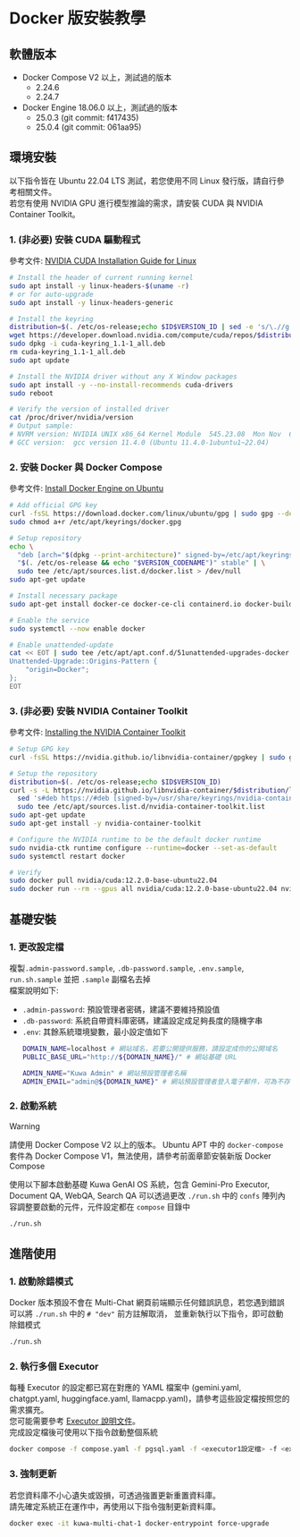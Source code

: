 # Docker 版安裝教學

## 軟體版本
- Docker Compose V2 以上，測試過的版本
  - 2.24.6
  - 2.24.7
- Docker Engine 18.06.0 以上，測試過的版本
  - 25.0.3 (git commit: f417435)
  - 25.0.4 (git commit: 061aa95)

## 環境安裝
以下指令皆在 Ubuntu 22.04 LTS 測試，若您使用不同 Linux 發行版，請自行參考相關文件。  
若您有使用 NVIDIA GPU 進行模型推論的需求，請安裝 CUDA 與 NVIDIA Container Toolkit。

### 1. (非必要) 安裝 CUDA 驅動程式

參考文件: [NVIDIA CUDA Installation Guide for Linux](https://docs.nvidia.com/cuda/cuda-installation-guide-linux/)

```sh
# Install the header of current running kernel
sudo apt install -y linux-headers-$(uname -r)
# or for auto-upgrade
sudo apt install -y linux-headers-generic

# Install the keyring
distribution=$(. /etc/os-release;echo $ID$VERSION_ID | sed -e 's/\.//g')
wget https://developer.download.nvidia.com/compute/cuda/repos/$distribution/x86_64/cuda-keyring_1.1-1_all.deb
sudo dpkg -i cuda-keyring_1.1-1_all.deb
rm cuda-keyring_1.1-1_all.deb
sudo apt update

# Install the NVIDIA driver without any X Window packages
sudo apt install -y --no-install-recommends cuda-drivers
sudo reboot

# Verify the version of installed driver
cat /proc/driver/nvidia/version
# Output sample:
# NVRM version: NVIDIA UNIX x86_64 Kernel Module  545.23.08  Mon Nov  6 23:49:37 UTC 2023
# GCC version:  gcc version 11.4.0 (Ubuntu 11.4.0-1ubuntu1~22.04)
```

### 2. 安裝 Docker 與 Docker Compose

參考文件: [Install Docker Engine on Ubuntu](https://docs.docker.com/engine/install/ubuntu/)
```sh
# Add official GPG key
curl -fsSL https://download.docker.com/linux/ubuntu/gpg | sudo gpg --dearmor -o /etc/apt/keyrings/docker.gpg
sudo chmod a+r /etc/apt/keyrings/docker.gpg

# Setup repository
echo \
  "deb [arch="$(dpkg --print-architecture)" signed-by=/etc/apt/keyrings/docker.gpg] https://download.docker.com/linux/ubuntu \
  "$(. /etc/os-release && echo "$VERSION_CODENAME")" stable" | \
  sudo tee /etc/apt/sources.list.d/docker.list > /dev/null
sudo apt-get update

# Install necessary package
sudo apt-get install docker-ce docker-ce-cli containerd.io docker-buildx-plugin docker-compose-plugin

# Enable the service
sudo systemctl --now enable docker

# Enable unattended-update
cat << EOT | sudo tee /etc/apt/apt.conf.d/51unattended-upgrades-docker
Unattended-Upgrade::Origins-Pattern {
    "origin=Docker";
};
EOT
```

### 3. (非必要) 安裝 NVIDIA Container Toolkit

參考文件: [Installing the NVIDIA Container Toolkit](https://docs.nvidia.com/datacenter/cloud-native/container-toolkit/latest/install-guide.html)

```sh
# Setup GPG key
curl -fsSL https://nvidia.github.io/libnvidia-container/gpgkey | sudo gpg --dearmor -o /usr/share/keyrings/nvidia-container-toolkit-keyring.gpg

# Setup the repository
distribution=$(. /etc/os-release;echo $ID$VERSION_ID)
curl -s -L https://nvidia.github.io/libnvidia-container/$distribution/libnvidia-container.list | \
  sed 's#deb https://#deb [signed-by=/usr/share/keyrings/nvidia-container-toolkit-keyring.gpg] https://#g' | \
  sudo tee /etc/apt/sources.list.d/nvidia-container-toolkit.list
sudo apt-get update
sudo apt-get install -y nvidia-container-toolkit

# Configure the NVIDIA runtime to be the default docker runtime
sudo nvidia-ctk runtime configure --runtime=docker --set-as-default
sudo systemctl restart docker

# Verify
sudo docker pull nvidia/cuda:12.2.0-base-ubuntu22.04
sudo docker run --rm --gpus all nvidia/cuda:12.2.0-base-ubuntu22.04 nvidia-smi
```

## 基礎安裝

### 1. 更改設定檔

複製`.admin-password.sample`, `.db-password.sample`, `.env.sample`, `run.sh.sample` 並把 `.sample` 副檔名去掉  
檔案說明如下:
- `.admin-password`: 預設管理者密碼，建議不要維持預設值
- `.db-password`: 系統自帶資料庫密碼，建議設定成足夠長度的隨機字串
- `.env`: 其餘系統環境變數，最小設定值如下
    ```sh
    DOMAIN_NAME=localhost # 網站域名，若要公開提供服務，請設定成你的公開域名
    PUBLIC_BASE_URL="http://${DOMAIN_NAME}/" # 網站基礎 URL

    ADMIN_NAME="Kuwa Admin" # 網站預設管理者名稱
    ADMIN_EMAIL="admin@${DOMAIN_NAME}" # 網站預設管理者登入電子郵件，可為不存在的電子郵件
    ```

### 2. 啟動系統

> [!WARNING]
> 請使用 Docker Compose V2 以上的版本。
> Ubuntu APT 中的 `docker-compose` 套件為 Docker Compose V1，無法使用，請參考前面章節安裝新版 Docker Compose

使用以下腳本啟動基礎 Kuwa GenAI OS 系統，包含 Gemini-Pro Executor, Document QA, WebQA, Search QA
可以透過更改 `./run.sh` 中的 `confs` 陣列內容調整要啟動的元件，元件設定都在 `compose` 目錄中
```sh
./run.sh
```

## 進階使用

### 1. 啟動除錯模式
Docker 版本預設不會在 Multi-Chat 網頁前端顯示任何錯誤訊息，若您遇到錯誤可以將 `./run.sh` 中的 `# "dev"` 前方註解取消，
並重新執行以下指令，即可啟動除錯模式
```sh
./run.sh
```

### 2. 執行多個 Executor
每種 Executor 的設定都已寫在對應的 YAML 檔案中 (gemini.yaml, chatgpt.yaml, huggingface.yaml, llamacpp.yaml)，請參考這些設定檔按照您的需求擴充。  
您可能需要參考 [Executor 說明文件](../src/executor/README_TW.md)。  
完成設定檔後可使用以下指令啟動整個系統
```sh
docker compose -f compose.yaml -f pgsql.yaml -f <executor1設定檔> -f <executor2設定檔...> up --build
```

### 3. 強制更新
若您資料庫不小心遺失或毀損，可透過強置更新重置資料庫。  
請先確定系統正在運作中，再使用以下指令強制更新資料庫。  
```sh
docker exec -it kuwa-multi-chat-1 docker-entrypoint force-upgrade
```